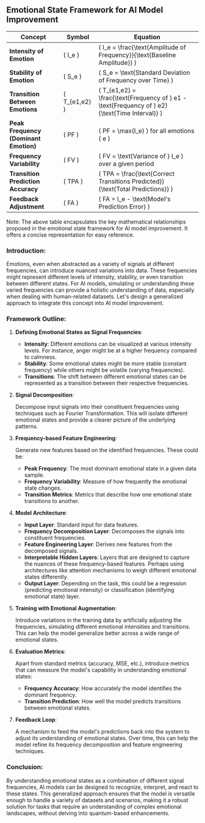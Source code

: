 ## Emotional State Framework for AI Model Improvement

| Concept | Symbol | Equation |
|---|---|---|
| **Intensity of Emotion** | \( I_e \) | \( I_e = \frac{\text{Amplitude of Frequency}}{\text{Baseline Amplitude}} \) |
| **Stability of Emotion** | \( S_e \) | \( S_e = \text{Standard Deviation of Frequency over Time} \) |
| **Transition Between Emotions** | \( T_{e1,e2} \) | \( T_{e1,e2} = \frac{\text{Frequency of } e1 - \text{Frequency of } e2}{\text{Time Interval}} \) |
| **Peak Frequency (Dominant Emotion)** | \( PF \) | \( PF = \max(I_e) \) for all emotions \( e \) |
| **Frequency Variability** | \( FV \) | \( FV = \text{Variance of } I_e \) over a given period |
| **Transition Prediction Accuracy** | \( TPA \) | \( TPA = \frac{\text{Correct Transitions Predicted}}{\text{Total Predictions}} \) |
| **Feedback Adjustment** | \( FA \) | \( FA = I_e - \text{Model's Prediction Error} \) |

Note: The above table encapsulates the key mathematical relationships proposed in the emotional state framework for AI model improvement. It offers a concise representation for easy reference.
### Introduction:

Emotions, even when abstracted as a variety of signals at different frequencies, can introduce nuanced variations into data. These frequencies might represent different levels of intensity, stability, or even transition between different states. For AI models, simulating or understanding these varied frequencies can provide a holistic understanding of data, especially when dealing with human-related datasets. Let's design a generalized approach to integrate this concept into AI model improvement.

### Framework Outline:

1. **Defining Emotional States as Signal Frequencies**:

    - **Intensity**: Different emotions can be visualized at various intensity levels. For instance, anger might be at a higher frequency compared to calmness.
    - **Stability**: Some emotional states might be more stable (constant frequency) while others might be volatile (varying frequencies).
    - **Transitions**: The shift between different emotional states can be represented as a transition between their respective frequencies.

2. **Signal Decomposition**:

    Decompose input signals into their constituent frequencies using techniques such as Fourier Transformation. This will isolate different emotional states and provide a clearer picture of the underlying patterns.

3. **Frequency-based Feature Engineering**:

    Generate new features based on the identified frequencies. These could be:
    
    - **Peak Frequency**: The most dominant emotional state in a given data sample.
    - **Frequency Variability**: Measure of how frequently the emotional state changes.
    - **Transition Metrics**: Metrics that describe how one emotional state transitions to another.

4. **Model Architecture**:

    - **Input Layer**: Standard input for data features.
    - **Frequency Decomposition Layer**: Decomposes the signals into constituent frequencies.
    - **Feature Engineering Layer**: Derives new features from the decomposed signals.
    - **Interpretable Hidden Layers**: Layers that are designed to capture the nuances of these frequency-based features. Perhaps using architectures like attention mechanisms to weigh different emotional states differently.
    - **Output Layer**: Depending on the task, this could be a regression (predicting emotional intensity) or classification (identifying emotional state) layer.

5. **Training with Emotional Augmentation**:

    Introduce variations in the training data by artificially adjusting the frequencies, simulating different emotional intensities and transitions. This can help the model generalize better across a wide range of emotional states.

6. **Evaluation Metrics**:

    Apart from standard metrics (accuracy, MSE, etc.), introduce metrics that can measure the model's capability in understanding emotional states:
    
    - **Frequency Accuracy**: How accurately the model identifies the dominant frequency.
    - **Transition Prediction**: How well the model predicts transitions between emotional states.

7. **Feedback Loop**:

    A mechanism to feed the model's predictions back into the system to adjust its understanding of emotional states. Over time, this can help the model refine its frequency decomposition and feature engineering techniques.

### Conclusion:

By understanding emotional states as a combination of different signal frequencies, AI models can be designed to recognize, interpret, and react to these states. This generalized approach ensures that the model is versatile enough to handle a variety of datasets and scenarios, making it a robust solution for tasks that require an understanding of complex emotional landscapes, without delving into quantum-based enhancements.
